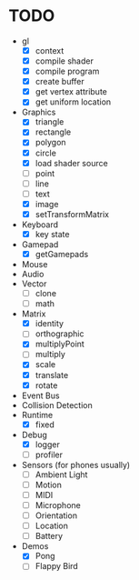 # TODO

-   gl
    -   [x] context
    -   [x] compile shader
    -   [x] compile program
    -   [x] create buffer
    -   [x] get vertex attribute
    -   [x] get uniform location
-   Graphics
    -   [x] triangle
    -   [x] rectangle
    -   [x] polygon
    -   [x] circle
    -   [x] load shader source
    -   [ ] point
    -   [ ] line
    -   [ ] text
    -   [x] image
    -   [x] setTransformMatrix
-   Keyboard
    -   [x] key state
-   Gamepad
    -   [x] getGamepads
-   Mouse
-   Audio
-   Vector
    -   [ ] clone
    -   [ ] math
-   Matrix
    -   [x] identity
    -   [ ] orthographic
    -   [x] multiplyPoint
    -   [ ] multiply
    -   [x] scale
    -   [x] translate
    -   [x] rotate
-   Event Bus
-   Collision Detection
-   Runtime
    -   [x] fixed
-   Debug
    -   [x] logger
    -   [ ] profiler
-   Sensors (for phones usually)
    -   [ ] Ambient Light
    -   [ ] Motion
    -   [ ] MIDI
    -   [ ] Microphone
    -   [ ] Orientation
    -   [ ] Location
    -   [ ] Battery
-   Demos
    -   [x] Pong
    -   [ ] Flappy Bird
